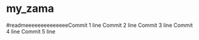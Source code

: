 # my_zama

#readmeeeeeeeeeeeeeeCommit 1 line
Commit 2 line
Commit 3 line
Commit 4 line
Commit 5 line
